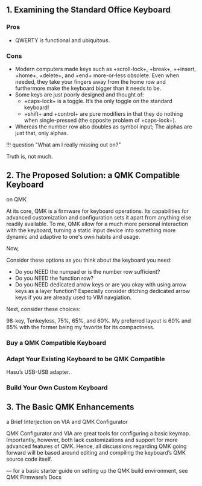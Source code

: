 ## 1. Examining the Standard Office Keyboard

### Pros

- QWERTY is functional and ubiquitous.

### Cons

- Modern computers made keys such as +scroll-lock+, +break+, ++insert, +home+, +delete+, and +end+ more-or-less obsolete. Even when needed, they take your fingers away from the home row and furthermore make the keyboard bigger than it needs to be. 
- Some keys are just poorly designed and thought of:
	- +caps-lock+ is a toggle. It’s the only toggle on the standard keyboard!
	- +shift+ and +control+ are pure modifiers in that they do nothing when single-pressed (the opposite problem of +caps-lock+).
- Whereas the number row also doubles as symbol input; The alphas are just that, only alphas.

!!! question "What am I really missing out on?"

Truth is, not much.

## 2. The Proposed Solution: a QMK Compatible Keyboard

on QMK

At its core, QMK is a firmware for keyboard operations. Its capabilities for advanced customization and configuration sets it apart from anything else readily available. To me, QMK allow for a much more personal interaction with the keyboard, turning a static input device into something more dynamic and adaptive to one's own habits and usage.

Now,

Consider these options as you think about the keyboard you need:
- Do you NEED the numpad or is the number row sufficient?
- Do you NEED the function row?
- Do you NEED dedicated arrow keys or are you okay with using arrow keys as a layer function? Especially consider ditching dedicated arrow keys if you are already used to VIM navgiation. 

Next, consider these choices:

98-key, Tenkeyless, 75%, 65%, and 60%. My preferred layout is 60% and 65% with the former being my favorite for its compactness.

### Buy a QMK Compatible Keyboard

### Adapt Your Existing Keyboard to be QMK Compatible

Hasu’s USB-USB adapter. 

### Build Your Own Custom Keyboard

## 3. The Basic QMK Enhancements

a Brief Interjection on VIA and QMK Configurator

QMK Configurator and VIA are great tools for configuring a basic keymap. Importantly, however, both lack customizations and support for more advanced features of QMK. Hence, all discussions regarding QMK going forward will be based around editing and compiling the keyboard’s QMK source code itself. 

— for a basic starter guide on setting up the QMK build environment, see QMK Firmware’s Docs